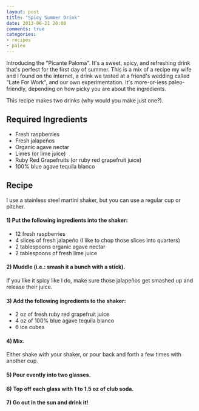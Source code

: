 ```yaml
---
layout: post
title: "Spicy Summer Drink"
date: 2013-06-21 20:08
comments: true
categories:
- recipes
- paleo
---
```


Introducing the "Picante Paloma". It's a sweet, spicy, and refreshing drink that's perfect for the first day of summer. This is a mix of a recipe my wife and I found on the internet, a drink we tasted at a friend's wedding called "Late For Work", and our own experimentation. It's more-or-less paleo-friendly, depending on how picky you are about the ingredients.

<!-- MORE -->

This recipe makes two drinks (why would you make just one?).

## Required Ingredients

* Fresh raspberries
* Fresh jalapeños
* Organic agave nectar
* Limes (or lime juice)
* Ruby Red Grapefruits (or ruby red grapefruit juice)
* 100% blue agave tequila blanco

## Recipe

I use a stainless steel martini shaker, but you can use a regular cup or pitcher.

#### 1) Put the following ingredients into the shaker:

* 12 fresh raspberries
* 4 slices of fresh jalapeño (I like to chop those slices into quarters)
* 2 tablespoons organic agave nectar
* 2 tablespoons of fresh lime juice

#### 2) Muddle (i.e.: smash it a bunch with a stick).

If you like it spicy like I do, make sure those jalapeños get smashed up and release their juice.

#### 3) Add the following ingredients to the shaker:

* 2 oz of fresh ruby red grapefruit juice
* 4 oz of 100% blue agave tequila blanco
* 6 ice cubes

#### 4) Mix.

Either shake with your shaker, or pour back and forth a few times with another cup.

#### 5) Pour evently into two glasses.

#### 6) Top off each glass with 1 to 1.5 oz of club soda.

#### 7) Go out in the sun and drink it!
